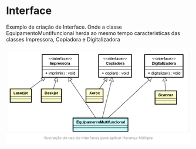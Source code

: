 # Interface


Exemplo de criação de Interface. Onde a classe EquipamentoMuntifuncional 
herda ao mesmo tempo caracteristicas das classes
Impressora, Copiadora e Digitalizadora

![alt text](image.png)